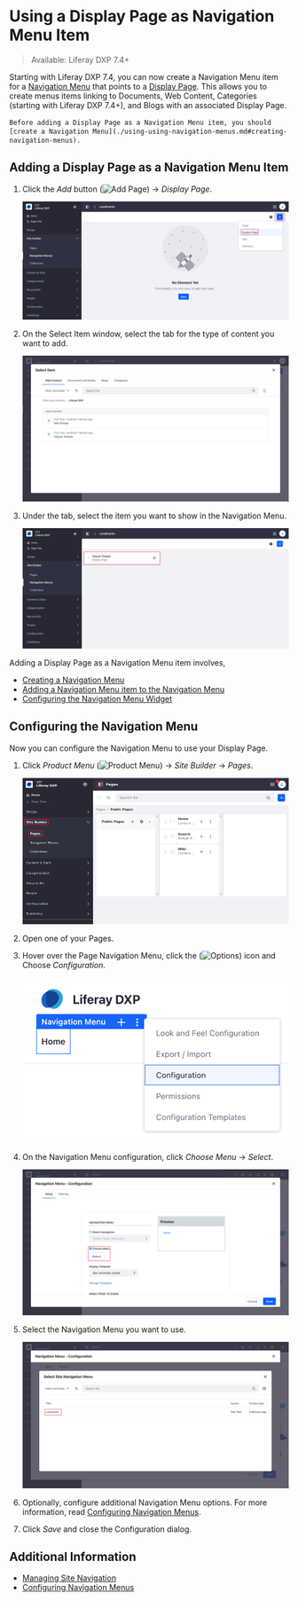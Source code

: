 # Using a Display Page as Navigation Menu Item

> Available: Liferay DXP 7.4+

Starting with Liferay DXP 7.4, you can now create a Navigation Menu item for a [Navigation Menu](./using-navigation-menus.md) that points to a [Display Page](../displaying-content/using-display-page-templates/about-display-page-templates-and-display-pages.md). This allows you to create menus items linking to Documents, Web Content, Categories (starting with Liferay DXP 7.4+), and Blogs with an associated Display Page.

```{note}
Before adding a Display Page as a Navigation Menu item, you should [create a Navigation Menu](./using-using-navigation-menus.md#creating-navigation-menus).
```

## Adding a Display Page as a Navigation Menu Item

1. Click the _Add_ button (![Add Page](../../images/icon-add.png)) &rarr; *Display Page*.

    ![Add a Display Page item to the Navigation Menu.](./using-display-page-as-navigation-menu-item/images/02.png)

1. On the Select Item window, select the tab for the type of content you want to add.

    ![Select the content type for the Navigation Menu item.](./using-display-page-as-navigation-menu-item/images/03.png)

1. Under the tab, select the item you want to show in the Navigation Menu.

    ![Select an item you want to use for the Navigation Menu item.](./using-display-page-as-navigation-menu-item/images/04.png)

Adding a Display Page as a Navigation Menu item involves,

- [Creating a Navigation Menu](#creating-navigation-menus)
- [Adding a Navigation Menu item to the Navigation Menu](#adding-a-navigation-menu-item-to-a-navigation-menu)
- [Configuring the Navigation Menu Widget](#configuring-the-navigation-menu-widget)

## Configuring the Navigation Menu

Now you can configure the Navigation Menu to use your Display Page.

1. Click _Product Menu_ (![Product Menu](../../images/icon-product-menu.png)) &rarr; _Site Builder_ &rarr; *Pages*.

    ![Go back to Pages tab.](./using-display-page-as-navigation-menu-item//images/05.png)

1. Open one of your Pages.
1. Hover over the Page Navigation Menu, click the (![Options](../../images/icon-options.png)) icon and Choose *Configuration*.

   ![Click on the options button.](./using-display-page-as-navigation-menu-item//images/06.png)

1. On the Navigation Menu configuration, click *Choose Menu* &rarr; *Select*.

    ![Click on Choose Menu and then click Select.](./using-display-page-as-navigation-menu-item//images/08.png)

1. Select the Navigation Menu you want to use.

    ![Select the Landmark you want to use.](./using-display-page-as-navigation-menu-item//images/09.png)

1. Optionally, configure additional Navigation Menu options. For more information, read [Configuring Navigation Menus](./configuring-navigation-menus.md).
1. Click _Save_ and close the Configuration dialog.

## Additional Information

* [Managing Site Navigation](./managing-site-navigation.md)
* [Configuring Navigation Menus](./configuring-navigation-menus.md)
